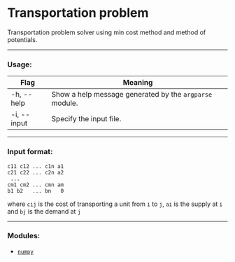 # Transportation problem
Transportation problem solver using min cost method and method of potentials.
__________________________________________
### Usage:
| Flag      | Meaning |
| ----------- | ----------- |
| -h, --help      | Show a help message generated by the `argparse` module.       |
| -i, --input   | Specify the input file.        |
__________________________________________
### Input format:
```
c11 c12 ... c1n a1
c21 c22 ... c2n a2
 ...  
cm1 cm2 ... cmn am
b1 b2   ... bn   0   
```
where `cij` is the cost of transporting a unit from `i` to `j`, `ai` is the supply at `i` and `bj` is the demand at `j`
__________________________________________
### Modules:
- [`numpy`](https://numpy.org/)